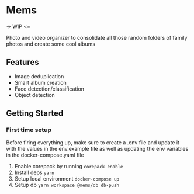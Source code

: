 # Mems

=> WIP <=

Photo and video organizer to consolidate all those random folders of family photos and create some cool albums

## Features

- Image deduplication
- Smart album creation
- Face detection/classification
- Object detection

## Getting Started

### First time setup

Before firing everything up, make sure to create a .env file and update it with the values in the env.example file as well as updating the env variables in the docker-compose.yaml file

1. Enable corepack by running `corepack enable`
2. Install deps `yarn`
3. Setup local environment `docker-compose up`
4. Setup db `yarn workspace @mems/db db-push`
